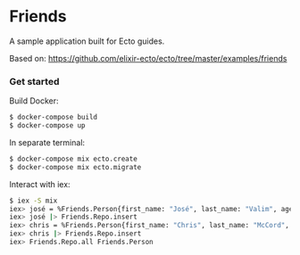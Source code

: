# Friends

A sample application built for Ecto guides.

Based on: https://github.com/elixir-ecto/ecto/tree/master/examples/friends

### Get started

Build Docker:

```bash
$ docker-compose build
$ docker-compose up
```

In separate terminal:

```bash
$ docker-compose mix ecto.create
$ docker-compose mix ecto.migrate
```

Interact with iex:

```bash
$ iex -S mix
iex> josé = %Friends.Person{first_name: "José", last_name: "Valim", age: 31}
iex> josé |> Friends.Repo.insert
iex> chris = %Friends.Person{first_name: "Chris", last_name: "McCord", age: 34}
iex> chris |> Friends.Repo.insert
iex> Friends.Repo.all Friends.Person
```
